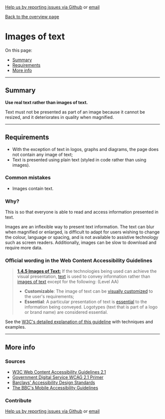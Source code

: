 [Help us by reporting issues via Github](https://github.com/theappbusiness/accessibility-guidelines) or [email](mailto:jeanfrancois@theappbusiness.com)

[Back to the overview page](./../index.html)

# Images of text

On this page:
* [Summary](#summary)
* [Requirements](#requirements)
* [More info](#more-info)

---

## Summary

**Use real text rather than images of text.**

Text must not be presented as part of an image because it cannot be resized, and it deteriorates in quality when magnified.

---

## Requirements

* With the exception of text in logos, graphs and diagrams, the page does not contain any image of text;
* Text is presented using plain text (styled in code rather than using images).

### Common mistakes

*   Images contain text.

### Why?

This is so that everyone is able to read and access information presented in text.

Images are an inflexible way to present text information. The text can blur when magnified or enlarged, is difficult to adapt for users wishing to change the colour, language or spacing, and is not available to assistive technology such as screen readers. Additionally, images can be slow to download and require more data.

### Official wording in the Web Content Accessibility Guidelines

> [**1.4.5 Images of Text:**](https://www.w3.org/TR/UNDERSTANDING-WCAG20/visual-audio-contrast-text-presentation.html) If the technologies being used can achieve the visual presentation, [text](https://www.w3.org/TR/UNDERSTANDING-WCAG20/visual-audio-contrast-text-presentation.html#textdef) is used to convey information rather than [images of text](https://www.w3.org/TR/UNDERSTANDING-WCAG20/visual-audio-contrast-text-presentation.html#images-of-textdef) except for the following: (Level AA)
>
> * **Customizable**: The image of text can be [visually customized](https://www.w3.org/TR/UNDERSTANDING-WCAG20/visual-audio-contrast-text-presentation.html#visually-customizeddef) to the user's requirements;
> * **Essential**: A particular presentation of text is [essential](https://www.w3.org/TR/UNDERSTANDING-WCAG20/visual-audio-contrast-text-presentation.html#essentialdef) to the information being conveyed. Logotypes (text that is part of a logo or brand name) are considered essential.

See the [W3C's detailed explanation of this guideline](https://www.w3.org/TR/UNDERSTANDING-WCAG20/visual-audio-contrast-text-presentation.html) with techniques and examples.

---

## More info

### Sources

* [W3C Web Content Accessibility Guidelines 2.1](https://www.w3.org/TR/WCAG21/)
* [Government Digital Service WCAG 2.1 Primer](https://alphagov.github.io/wcag-primer/)
* [Barclays' Accessibility Design Standards](https://home.barclays/who-we-are/our-suppliers/our-requirements-of-external-suppliers/)
* [The BBC's Mobile Accessibility Guidelines](https://www.bbc.co.uk/guidelines/futuremedia/accessibility/mobile/summary)

### Contribute

[Help us by reporting issues via Github](https://github.com/theappbusiness/accessibility-guidelines) or [email](mailto:jeanfrancois@theappbusiness.com)